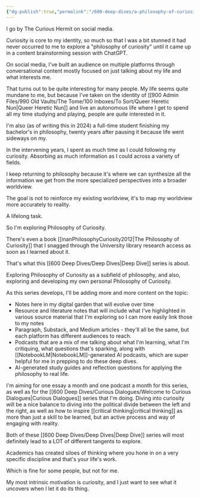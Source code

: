 ```yaml
---
{"dg-publish":true,"permalink":"/600-deep-dives/a-philosophy-of-curiosity/introduction-to-my-personal-philosophy-of-curiosity/"}
---
```


I go by The Curious Hermit on social media.

Curiosity is core to my identity, so much so that I was a bit stunned it had never occurred to me to explore a "philosophy of curiosity" until it came up in a content brainstorming session with ChatGPT.

On social media, I've built an audience on multiple platforms through conversational content mostly focused on just talking about my life and what interests me.

That turns out to be quite interesting for many people.  My life seems quite mundane to me, but because I've taken on the identity of [[900 Admin Files/990 Old Vaults/The Tome/100 Inboxes/To Sort/Queer Heretic Nun\|Queer Heretic Nun]] and live an autonomous life where I get to spend all my time studying and playing, people are *quite* interested in it.

I'm also (as of writing this in 2024) a full-time student finishing my bachelor's in philosophy, twenty years after pausing it because life went sideways on my.  

In the intervening years, I spent as much time as I could following my curiosity.  Absorbing as much information as I could across a variety of fields.  

I keep returning to philosophy because it's where we can synthesize all the information we get from the more specialized perspectives into a broader worldview.

The goal is not to reinforce my existing worldview, it's to map my worldview more accurately to  reality.

A lifelong task.

So I'm exploring Philosophy of Curiosity.

There's even a book [[inanPhilosophyCuriosity2012\|The Philosophy of Curiosity]] that I snagged through the University library research access as soon as I learned about it.

That's what this [[600 Deep Dives/Deep Dives\|Deep Dive]] series is about.

Exploring Philosophy of Curiosity as a subfield of philosophy, and also, exploring and developing my own personal Philosophy of Curiosity.

As this series develops, I'll be adding more and more content on the topic:

* Notes here in my digital garden that will evolve over time
* Resource and literature notes that will include what I've highlighted in various source material that I'm exploring so I can more easily link those to my notes
* Paragraph, Substack, and Medium articles - they'll all be the same, but each platform has different audiences to reach.
* Podcasts that are a mix of me talking about what I'm learning, what I'm critiquing, what questions that's sparking, along with [[NotebookLM\|NotebookLM]]-generated AI podcasts, which are super helpful for me in prepping to do these deep dives.  
* AI-generated study guides and reflection questions for applying the philosophy to real life.

I'm aiming for one essay a month and one podcast a month for this series, as well as for the [[600 Deep Dives/Curious Dialogues/Welcome to Curious Dialogues\|Curious Dialogues]] series that I'm doing.  Diving into curiosity will be a nice balance to diving into the political divide between the left and the right, as well as how to inspire [[critical thinking\|critical thinking]] as more than just a skill to be learned, but an active process and way of engaging with reality.

Both of these [[600 Deep Dives/Deep Dives\|Deep Dive]] series will most definitely lead to a LOT of different tangents to explore.  

Academics has created siloes of thinking where you hone in on a very specific discipline and that's your life's work.

Which is fine for some people, but not for me.

My most intrinsic motivation is curiosity, and I just want to see what it uncovers when I let it do its thing.